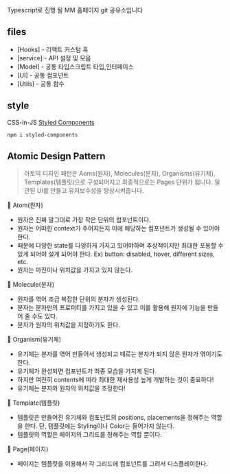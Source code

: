 Typescript로 진행 될 MM 홈페이지 git 공유소입니다

## files

-   [Hooks] - 리액트 커스텀 훅
-   [service] - API 설정 및 모음
-   [Model] - 공통 타입스크립트 타입,인터페이스
-   [UI] - 공통 컴포넌트
-   [Utils] - 공통 함수

## style

CSS-in-JS [Styled Components](https://styled-components.com/)

```sh
npm i styled-components
```

## Atomic Design Pattern

> 아토믹 디자인 패턴은
> Aoms(원자), Molecules(분자), Organisms(유기체), Templates(템플릿)으로
> 구성되어지고 최종적으로는 Pages 단위가 됩니다.
> 일관된 UI를 만들고 유지보수성을 향상시켜줍니다.

🍅 Atom(원자)

-   원자은 진짜 말그대로 가장 작은 단위의 컴포넌트이다.
-   원자는 어떠한 context가 주어지든지 이에 해당하는 컴포넌트가 생성될 수 있어야 한다.
-   때문에 다양한 state를 다양하게 가지고 있어야하며 추상적이지만 최대한 포용할 수 있게 되어야 설계 되어야 한다. Ex) button: disabled, hover, different sizes, etc.
-   원자는 마진이나 위치값을 가지고 있지 않는다.

🥫 Molecule(분자)

-   원자를 엮어 조금 복잡한 단위의 분자가 생성된다.
-   분자는 분자만의 프로퍼티를 가지고 있을 수 있고 이를 활용해 원자에 기능을 만들어 줄 수도 있다.
-   분자가 원자의 위치값을 지정하기도 한다.

🍝 Organism(유기체)

-   유기체는 분자를 엮어 만들어서 생성되고 때로는 분자가 되지 않은 원자가 엮이기도 한다.
-   유기체가 완성되면 컴포넌트가 최종 모습을 가지게 된다.
-   하지만 여전히 contents에 따라 최대한 재사용성 높게 개발하는 것이 중요하다!
-   유기체는 분자와 원자의 위치값을 조정한다!

📄 Template(템플릿)

-   템플릿은 만들어진 유기체와 컴포넌트의 positions, placements을 정해주는 역할을 한다.
    단, 템플릿에는 Styling이나 Color는 들어가지 않는다.
-   템플릿의 역할은 페이지의 그리드를 정해주는 역할 뿐이다.

🍱 Page(페이지)

-   페이지는 템플릿을 이용해서 각 그리드에 컴포넌트를 그려서 디스플레이한다.
